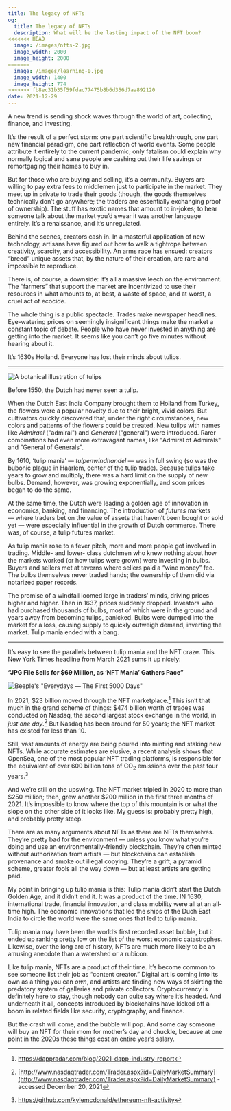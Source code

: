 ```yaml
---
title: The legacy of NFTs
og:
  title: The legacy of NFTs
  description: What will be the lasting impact of the NFT boom?
<<<<<<< HEAD
  image: /images/nfts-2.jpg
  image_width: 2000
  image_height: 2000
=======
  image: /images/learning-0.jpg
  image_width: 1400
  image_height: 774
>>>>>>> fb8ec31b35f59fdac77475b8b6d356d7aa892120
date: 2021-12-29
---
```


A new trend is sending shock waves through the world of art, collecting, finance, and investing.

It’s the result of a perfect storm: one part scientific breakthrough, one part new financial paradigm, one part reflection of world events. Some people attribute it entirely to the current pandemic; only fatalism could explain why normally logical and sane people are cashing out their life savings or remortgaging their homes to buy in.

But for those who are buying and selling, it’s a community. Buyers are willing to pay extra fees to middlemen just to participate in the market. They meet up in private to trade their goods (though, the goods themselves technically don’t go anywhere; the traders are essentially exchanging proof of ownership). The stuff has exotic names that amount to in-jokes; to hear someone talk about the market you’d swear it was another language entirely. It’s a renaissance, and it’s unregulated.

Behind the scenes, creators cash in. In a masterful application of new technology, artisans have figured out how to walk a tightrope between creativity, scarcity, and accessibility. An arms race has ensued: creators “breed” unique assets that, by the nature of their creation, are rare and impossible to reproduce.

There is, of course, a downside: It’s all a massive leech on the environment. The “farmers” that support the market are incentivized to use their resources in what amounts to, at best, a waste of space, and at worst, a cruel act of ecocide.

The whole thing is a public spectacle. Trades make newspaper headlines. Eye-watering prices on seemingly insignificant things make the market a constant topic of debate. People who have never invested in anything are getting into the market. It seems like you can’t go five minutes without hearing about it.

It’s 1630s Holland. Everyone has lost their minds about tulips.

---

![A botanical illustration of tulips](/images/nfts-1.jpg)

Before 1550, the Dutch had never seen a tulip. 

When the Dutch East India Company brought them to Holland from Turkey, the flowers were a popular novelty due to their bright, vivid colors. But cultivators quickly discovered that, under the right circumstances, new colors and patterns of the flowers could be created. New tulips with names like _Admirael_ ("admiral") and _Generael_ ("general") were introduced. Rarer combinations had even more extravagant names, like "Admiral of Admirals" and "General of Generals".

By 1610, ‘tulip mania’ — _tulpenwindhandel_ — was in full swing (so was the bubonic plague in Haarlem, center of the tulip trade). Because tulips take years to grow and multiply, there was a hard limit on the supply of new bulbs. Demand, however, was growing exponentially, and soon prices began to do the same.

At the same time, the Dutch were leading a golden age of innovation in economics, banking, and financing. The introduction of _futures_ markets — where traders bet on the value of assets that haven’t been bought or sold yet — were especially influential in the growth of Dutch commerce. There was, of course, a tulip futures market.

As tulip mania rose to a fever pitch, more and more people got involved in trading. Middle- and lower- class dutchmen who knew nothing about how the markets worked (or how tulips were grown) were investing in bulbs. Buyers and sellers met at taverns where sellers paid a “wine money” fee. The bulbs themselves never traded hands; the ownership of them did via notarized paper records.

The promise of a windfall loomed large in traders’ minds, driving prices higher and higher. Then in 1637, prices suddenly dropped. Investors who had purchased thousands of bulbs, most of which were in the ground and years away from becoming tulips, panicked. Bulbs were dumped into the market for a loss, causing supply to quickly outweigh demand, inverting the market. Tulip mania ended with a bang.


---

It’s easy to see the parallels between tulip mania and the NFT craze. This New York Times headline from March 2021 sums it up nicely:

**“JPG File Sells for $69 Million, as ‘NFT Mania’ Gathers Pace”**

![Beeple's "Everydays — The First 5000 Days"](/images/nfts-2.jpg)

In 2021, $23 billion moved through the NFT marketplace.[^1] This isn’t that much in the grand scheme of things: $474 billion worth of trades was conducted on Nasdaq, the second largest stock exchange in the world, in _just one day_.[^2] But Nasdaq has been around for 50 years; the NFT market has existed for less than 10.

Still, vast amounts of energy are being poured into minting and staking new NFTs. While accurate estimates are elusive, a recent analysis shows that OpenSea, one of the most popular NFT trading platforms, is responsible for the equivalent of over 600 billion tons of CO<sub>2</sub> emissions over the past four years.[^3]

And we’re still on the upswing. The NFT market tripled in 2020 to more than $250 million; then, grew another $200 million in the first three months of 2021. It’s impossible to know where the top of this mountain is or what the slope on the other side of it looks like. My guess is: probably pretty high, and probably pretty steep.

There are as many arguments about NFTs as there are NFTs themselves. They’re pretty bad for the environment — unless you know what you’re doing and use an environmentally-friendly blockchain. They’re often minted without authorization from artists — but blockchains can establish provenance and smoke out illegal copying. They’re a grift, a pyramid scheme, greater fools all the way down — but at least artists are getting paid.

My point in bringing up tulip mania is this: Tulip mania didn’t start the Dutch Golden Age, and it didn’t end it. It was a product of the time. IN 1630, international trade, financial innovation, and class mobility were all at an all-time high. The economic innovations that led the ships of the Duch East India to circle the world were the same ones that led to tulip mania. 

Tulip mania may have been the world’s first recorded asset bubble, but it ended up ranking pretty low on the list of the worst economic catastrophes. Likewise, over the long arc of history, NFTs are much more likely to be an amusing anecdote than a watershed or a rubicon. 

Like tulip mania, NFTs are a product of their time. It’s become common to see someone list their job as “content creator.” Digital art is coming into its own as a thing you can _own_, and artists are finding new ways of skirting the predatory system of galleries and private collectors. Cryptocurrency is definitely here to stay, though nobody can quite say where it’s headed. And underneath it all, concepts introduced by blockchains have kicked off a boom in related fields like security, cryptography, and finance.

But the crash will come, and the bubble will pop. And some day someone will buy an NFT for their mom for mother’s day and chuckle, because at one point in the 2020s these things cost an entire year’s salary.


[^1]:
     <https://dappradar.com/blog/2021-dapp-industry-report>

[^2]:
     [http://www.nasdaqtrader.com/Trader.aspx?id=DailyMarketSummary](http://www.nasdaqtrader.com/Trader.aspx?id=DailyMarketSummary) - accessed December 20, 2021

[^3]:
     <https://github.com/kylemcdonald/ethereum-nft-activity>
